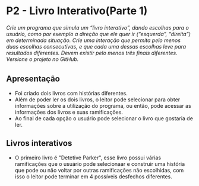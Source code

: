 # P2 - Livro Interativo(Parte 1)
###### Crie um programa que simula um “livro interativo”, dando escolhas para o usuário, como por exemplo a direção que ele quer ir (“esquerda”, “direita”) em determinada situação. Crie uma interação que permita pelo menos duas escolhas consecutivas, e que cada uma dessas escolhas leve para resultados diferentes. Devem existir pelo menos três finais diferentes. Versione o projeto no GitHub.

## Apresentação 
* Foi criado dois livros com histórias diferentes.
* Além de poder ler os dois livros, o leitor pode selecionar para obter informações sobre a utilização do programa, ou então, pode acessar as informações dos livros e suas ramificações.
* Ao final de cada opção o usuário pode selecionar o livro que gostaria de ler.

## Livros interativos
* O primeiro livro é "Detetive Parker", esse livro possui várias ramificações que o usuário pode selecionaar e construir uma história que pode ou não voltar por outras ramificações não escolhidas, com isso o leitor pode terminar em 4 possíveis desfechos diferentes.
